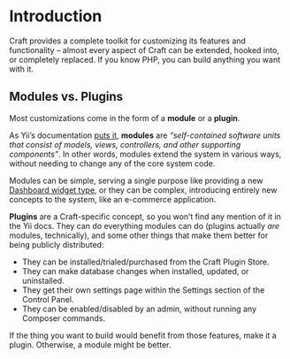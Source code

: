 # Introduction

Craft provides a complete toolkit for customizing its features and functionality – almost every aspect of Craft can be extended, hooked into, or completely replaced. If you know PHP, you can build anything you want with it.

## Modules vs. Plugins

Most customizations come in the form of a **module** or a **plugin**.

As Yii’s documentation [puts it](http://www.yiiframework.com/doc-2.0/guide-structure-modules.html), **modules** are _“self-contained software units that consist of models, views, controllers, and other supporting components”_. In other words, modules extend the system in various ways, without needing to change any of the core system code.

Modules can be simple, serving a single purpose like providing a new [Dashboard widget type](widget-types.md), or they can be complex, introducing entirely new concepts to the system, like an e-commerce application.

**Plugins** are a Craft-specific concept, so you won’t find any mention of it in the Yii docs. They can do everything modules can do (plugins actually _are_ modules, technically), and some other things that make them better for being publicly distributed: 

- They can be installed/trialed/purchased from the Craft Plugin Store.
- They can make database changes when installed, updated, or uninstalled.
- They get their own settings page within the Settings section of the Control Panel.  
- They can be enabled/disabled by an admin, without running any Composer commands.

If the thing you want to build would benefit from those features, make it a plugin. Otherwise, a module might be better. 
